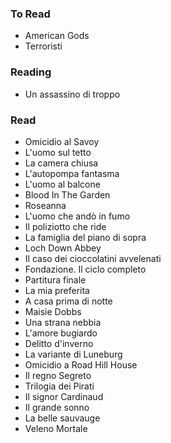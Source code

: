 ### To Read

- American Gods
- Terroristi

### Reading

- Un assassino di troppo

### Read

- Omicidio al Savoy
- L'uomo sul tetto
- La camera chiusa
- L'autopompa fantasma
- L'uomo al balcone
- Blood In The Garden
- Roseanna
- L'uomo che andò in fumo
- Il poliziotto che ride
- La famiglia del piano di sopra
- Loch Down Abbey
- Il caso dei cioccolatini avvelenati
- Fondazione. Il ciclo completo
- Partitura finale
- La mia preferita
- A casa prima di notte
- Maisie Dobbs
- Una strana nebbia
- L'amore bugiardo
- Delitto d'inverno
- La variante di Luneburg
- Omicidio a Road Hill House
- Il regno Segreto
- Trilogia dei Pirati
- Il signor Cardinaud
- Il grande sonno
- La belle sauvauge
- Veleno Mortale

